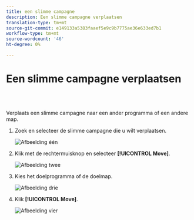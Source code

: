 ```yaml
---
title: een slimme campagne
description: Een slimme campagne verplaatsen
translation-type: tm+mt
source-git-commit: e149133a5383faaef5e9c9b7775ae36e633ed7b1
workflow-type: tm+mt
source-wordcount: '46'
ht-degree: 0%

---
```



# Een slimme campagne verplaatsen

<br> 

Verplaats een slimme campagne naar een ander programma of een andere map.

1. Zoek en selecteer de slimme campagne die u wilt verplaatsen.

   ![Afbeelding één](/help/sky/assets/smart-campaigns/move-a-smart-campaign/move-a-smart-campaign-1.png)

1. Klik met de rechtermuisknop en selecteer **[!UICONTROL Move]**.

   ![Afbeelding twee](/help/sky/assets/smart-campaigns/move-a-smart-campaign/move-a-smart-campaign-2.png)

1. Kies het doelprogramma of de doelmap.

   ![Afbeelding drie](/help/sky/assets/smart-campaigns/move-a-smart-campaign/move-a-smart-campaign-3.png)

1. Klik **[!UICONTROL Move]**.

   ![Afbeelding vier](/help/sky/assets/smart-campaigns/move-a-smart-campaign/move-a-smart-campaign-4.png)
